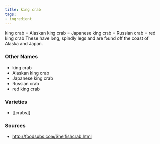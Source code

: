 ```yaml
---
title: king crab
tags:
- ingredient
---
```

king crab = Alaskan king crab = Japanese king crab = Russian crab = red king crab These have long, spindly legs and are found off the coast of Alaska and Japan.

### Other Names

* king crab
* Alaskan king crab
* Japanese king crab
* Russian crab
* red king crab

### Varieties

* [[crabs]]

### Sources
* http://foodsubs.com/Shelfishcrab.html
